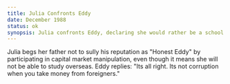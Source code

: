 ```yaml
---
title: Julia Confronts Eddy
date: December 1988 
status: ok
synopsis: Julia confronts Eddy, declaring she would rather be a school librarian than finance her post-grad degree through corruption.
---
```

Julia begs her father not to sully his reputation as "Honest Eddy" by
participating in capital market manipulation, even though it means she
will not be able to study overseas. Eddy replies: "Its all right. Its
not corruption when you take money from foreigners."